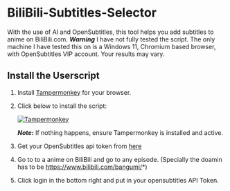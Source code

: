 # BiliBili-Subtitles-Selector
With the use of AI and OpenSubtitles, this tool helps you add subtitles to anime on BiliBili.com. ***Warning*** I have not fully tested the script. The only machine I have tested this on is a Windows 11, Chromium based browser, with OpenSubtitles VIP account. Your results may vary.

## Install the Userscript
1. Install [Tampermonkey](https://www.tampermonkey.net/) for your browser.
2. Click below to install the script:

    [![Tampermonkey](https://img.shields.io/badge/Tampermonkey-Install-brightgreen?logo=tampermonkey&logoColor=white)](https://raw.githubusercontent.com/AksharDP/BiliBili-Subtitles-Selector/main/main.user.js)

    ***Note:*** If nothing happens, ensure Tampermonkey is installed and active.

3. Get your OpenSubtitles api token from [here](https://www.opensubtitles.com/en/users/profile)

4. Go to to a anime on BiliBili and go to any episode. (Specially the doamin has to be https://www.bilibili.com/bangumi/*)

5. Click login in the bottom right and put in your opensubtitles API Token.